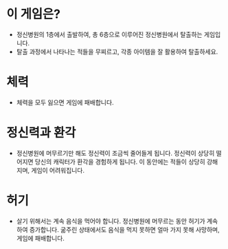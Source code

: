# 이 게임은?

- 정신병원의 1층에서 출발하여, 총 6층으로 이루어진 정신병원에서 탈출하는 게임입니다.
- 탈출 과정에서 나타나는 적들을 무찌르고, 각종 아이템을 잘 활용하여 탈출하세요.

# 체력

- 체력을 모두 잃으면 게임에 패배합니다.

# 정신력과 환각

- 정신병원에 머무르기만 해도 정신력이 조금씩 줄어들게 됩니다. 정신력이 상당히 떨어지면 당신의 캐릭터가 환각을 경험하게 됩니다. 이 동안에는 적들이 상당히 강해지며, 게임이 어려워집니다.

# 허기

- 살기 위해서는 계속 음식을 먹어야 합니다. 정신병원에 머무르는 동안 허기가 계속하여 증가합니다. 굶주린 상태에서도 음식을 먹지 못하면 얼마 가지 못해 사망하며, 게임에 패배합니다.